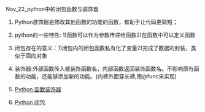Nov_22_python中的闭包函数与装饰器

1. Python装饰器是修改其他函数的功能的函数，有助于让代码更简短；

2. python的一些特性: 1)函数可以作为参数传递给函数2)在函数中可以定义函数

3. 闭包存在的意义：1)闭包内的闭包函数私有化了变量2)完成了数据的封装，类似于面向对象

4. 装饰器:外部函数传入被装饰函数名，内部函数返回装饰函数名。不影响原有函数的功能，还能够添加新的功能。(内裤外面穿长裤,用@func来实现)

5. [Python 函数装饰器](https://www.runoob.com/w3cnote/python-func-decorators.html)

6. [Python 闭包](https://www.cnblogs.com/yssjun/p/9887239.html)